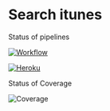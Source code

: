 # Search itunes 

Status of pipelines  

[![Workflow](https://github.com/nselvak/projectapp/actions/workflows/main.yaml/badge.svg)](https://github.com/nselvak/projectapp/actions/workflows/main.yaml)

[![Heroku](https://github.com/nselvak/projectapp/actions/workflows/app.yaml/badge.svg)](https://github.com/nselvak/projectapp/actions/workflows/app.yaml)

Status of Coverage

![Coverage](https://wintersong.sgp1.digitaloceanspaces.com/coverage/projectapp/jacoco.svg)